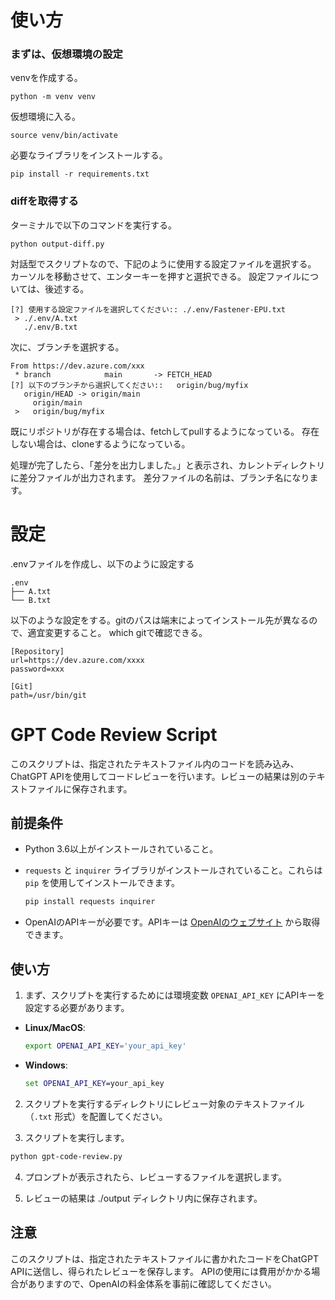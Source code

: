 # 使い方

### まずは、仮想環境の設定

venvを作成する。

``python -m venv venv``

仮想環境に入る。

``source venv/bin/activate``

必要なライブラリをインストールする。

``pip install -r requirements.txt``

### diffを取得する
ターミナルで以下のコマンドを実行する。

``python output-diff.py``

対話型でスクリプトなので、下記のように使用する設定ファイルを選択する。
カーソルを移動させて、エンターキーを押すと選択できる。
設定ファイルについては、後述する。
```
[?] 使用する設定ファイルを選択してください:: ./.env/Fastener-EPU.txt
 > ./.env/A.txt
   ./.env/B.txt
```

次に、ブランチを選択する。
```
From https://dev.azure.com/xxx
 * branch            main       -> FETCH_HEAD
[?] 以下のブランチから選択してください::   origin/bug/myfix
   origin/HEAD -> origin/main
     origin/main
 >   origin/bug/myfix
```

既にリポジトリが存在する場合は、fetchしてpullするようになっている。
存在しない場合は、cloneするようになっている。

処理が完了したら、「差分を出力しました。」と表示され、カレントディレクトリに差分ファイルが出力されます。
差分ファイルの名前は、ブランチ名になります。

# 設定
.envファイルを作成し、以下のように設定する

```
.env
├── A.txt
└── B.txt
```


以下のような設定をする。gitのパスは端末によってインストール先が異なるので、適宜変更すること。
which gitで確認できる。

```
[Repository]
url=https://dev.azure.com/xxxx
password=xxx

[Git]
path=/usr/bin/git
```

# GPT Code Review Script

このスクリプトは、指定されたテキストファイル内のコードを読み込み、ChatGPT APIを使用してコードレビューを行います。レビューの結果は別のテキストファイルに保存されます。

## 前提条件

- Python 3.6以上がインストールされていること。
- `requests` と `inquirer` ライブラリがインストールされていること。これらは `pip` を使用してインストールできます。

    ```bash
    pip install requests inquirer
    ```

- OpenAIのAPIキーが必要です。APIキーは [OpenAIのウェブサイト](https://openai.com/) から取得できます。

## 使い方

1. まず、スクリプトを実行するためには環境変数 `OPENAI_API_KEY` にAPIキーを設定する必要があります。

- **Linux/MacOS**:

  ```bash
  export OPENAI_API_KEY='your_api_key'
  ```

- **Windows**:

  ```cmd
  set OPENAI_API_KEY=your_api_key
  ```

2. スクリプトを実行するディレクトリにレビュー対象のテキストファイル（`.txt` 形式）を配置してください。

3. スクリプトを実行します。

```bash
python gpt-code-review.py
```

4. プロンプトが表示されたら、レビューするファイルを選択します。

5. レビューの結果は ./output ディレクトリ内に保存されます。

## 注意
このスクリプトは、指定されたテキストファイルに書かれたコードをChatGPT APIに送信し、得られたレビューを保存します。
APIの使用には費用がかかる場合がありますので、OpenAIの料金体系を事前に確認してください。
